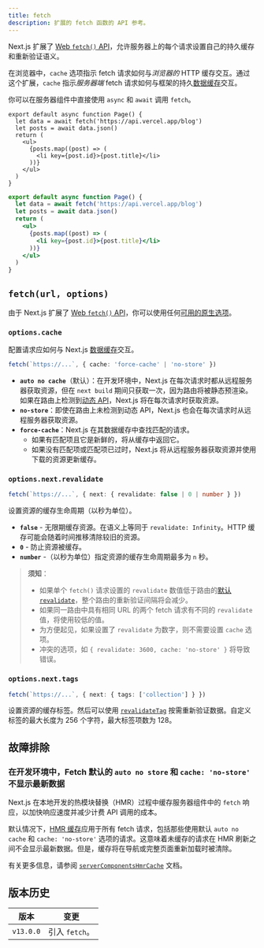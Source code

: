 ```yaml
---
title: fetch
description: 扩展的 fetch 函数的 API 参考。
---
```


Next.js 扩展了 [Web `fetch()` API](https://developer.mozilla.org/docs/Web/API/Fetch_API)，允许服务器上的每个请求设置自己的持久缓存和重新验证语义。

在浏览器中，`cache` 选项指示 fetch 请求如何与*浏览器的* HTTP 缓存交互。通过这个扩展，`cache` 指示*服务器端* fetch 请求如何与框架的持久[数据缓存](/docs/nextjs-cn/app/deep-dive/caching#data-cache)交互。

你可以在服务器组件中直接使用 `async` 和 `await` 调用 `fetch`。

```tsx switcher
export default async function Page() {
  let data = await fetch('https://api.vercel.app/blog')
  let posts = await data.json()
  return (
    <ul>
      {posts.map((post) => (
        <li key={post.id}>{post.title}</li>
      ))}
    </ul>
  )
}
```

```jsx switcher
export default async function Page() {
  let data = await fetch('https://api.vercel.app/blog')
  let posts = await data.json()
  return (
    <ul>
      {posts.map((post) => (
        <li key={post.id}>{post.title}</li>
      ))}
    </ul>
  )
}
```

## `fetch(url, options)`

由于 Next.js 扩展了 [Web `fetch()` API](https://developer.mozilla.org/docs/Web/API/Fetch_API)，你可以使用任何[可用的原生选项](https://developer.mozilla.org/docs/Web/API/fetch#parameters)。

### `options.cache`

配置请求应如何与 Next.js [数据缓存](/docs/nextjs-cn/app/deep-dive/caching#data-cache)交互。

```ts
fetch(`https://...`, { cache: 'force-cache' | 'no-store' })
```

- **`auto no cache`**（默认）：在开发环境中，Next.js 在每次请求时都从远程服务器获取资源，但在 `next build` 期间只获取一次，因为路由将被静态预渲染。如果在路由上检测到[动态 API](/docs/nextjs-cn/app/building-your-application/rendering/server-components#dynamic-rendering)，Next.js 将在每次请求时获取资源。
- **`no-store`**：即使在路由上未检测到动态 API，Next.js 也会在每次请求时从远程服务器获取资源。
- **`force-cache`**：Next.js 在其数据缓存中查找匹配的请求。
  - 如果有匹配项且它是新鲜的，将从缓存中返回它。
  - 如果没有匹配项或匹配项已过时，Next.js 将从远程服务器获取资源并使用下载的资源更新缓存。

### `options.next.revalidate`

```ts
fetch(`https://...`, { next: { revalidate: false | 0 | number } })
```

设置资源的缓存生命周期（以秒为单位）。

- **`false`** - 无限期缓存资源。在语义上等同于 `revalidate: Infinity`。HTTP 缓存可能会随着时间推移清除较旧的资源。
- **`0`** - 防止资源被缓存。
- **`number`** -（以秒为单位）指定资源的缓存生命周期最多为 `n` 秒。

> **须知**：
>
> - 如果单个 `fetch()` 请求设置的 `revalidate` 数值低于路由的[默认 `revalidate`](/docs/nextjs-cn/app/api-reference/file-conventions/route-segment-config#revalidate)，整个路由的重新验证间隔将会减少。
> - 如果同一路由中具有相同 URL 的两个 fetch 请求有不同的 `revalidate` 值，将使用较低的值。
> - 为方便起见，如果设置了 `revalidate` 为数字，则不需要设置 `cache` 选项。
> - 冲突的选项，如 `{ revalidate: 3600, cache: 'no-store' }` 将导致错误。

### `options.next.tags`

```ts
fetch(`https://...`, { next: { tags: ['collection'] } })
```

设置资源的缓存标签。然后可以使用 [`revalidateTag`](/docs/nextjs-cn/nextjs-cn/app/api-reference/functions/revalidateTag) 按需重新验证数据。自定义标签的最大长度为 256 个字符，最大标签项数为 128。

## 故障排除

### 在开发环境中，Fetch 默认的 `auto no store` 和 `cache: 'no-store'` 不显示最新数据

Next.js 在本地开发的热模块替换（HMR）过程中缓存服务器组件中的 `fetch` 响应，以加快响应速度并减少计费 API 调用的成本。

默认情况下，[HMR 缓存](/docs/nextjs-cn/app/api-reference/config/next-config-js/serverComponentsHmrCache)应用于所有 fetch 请求，包括那些使用默认 `auto no cache` 和 `cache: 'no-store'` 选项的请求。这意味着未缓存的请求在 HMR 刷新之间不会显示最新数据。但是，缓存将在导航或完整页面重新加载时被清除。

有关更多信息，请参阅 [`serverComponentsHmrCache`](/docs/nextjs-cn/app/api-reference/config/next-config-js/serverComponentsHmrCache) 文档。

## 版本历史

| 版本      | 变更           |
| --------- | -------------- |
| `v13.0.0` | 引入 `fetch`。 |
